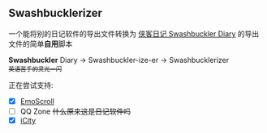 ## Swashbucklerizer

一个能将别的日记软件的导出文件转换为 [侠客日记 Swashbuckler Diary](https://github.com/Yu-Core/SwashbucklerDiary) 的导出文件的简单**自用**脚本

**Swashbuckler** Diary -> Swashbuckler-ize-er -> Swashbucklerizer  
<small><del>英语苦手的灵光一闪</del></small>

正在尝试支持:
- [x] [EmoScroll](https://github.com/Sakawish/Universe)
- [ ] QQ Zone ~~什么原来这是日记软件吗~~
- [x] [iCity](https://icity.ly/)
